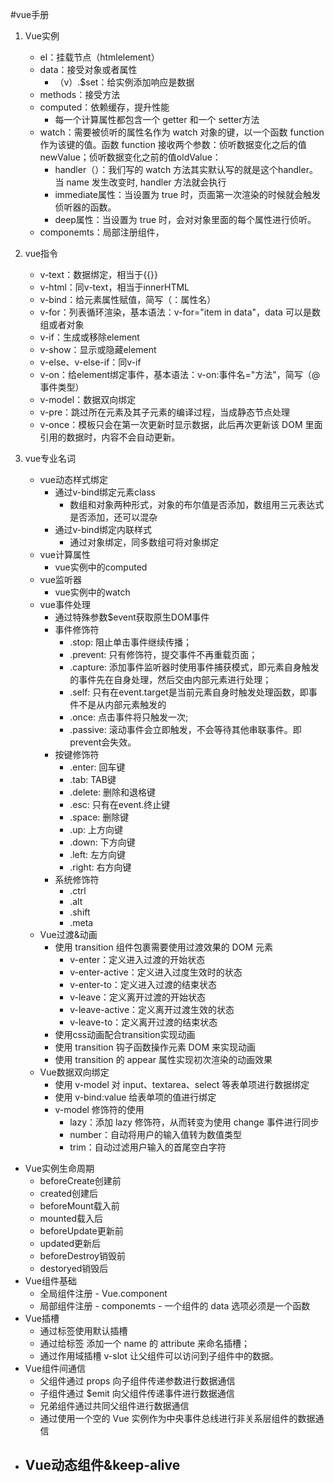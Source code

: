 #vue手册
1. Vue实例
	- el：挂载节点（htmlelement）
	- data：接受对象或者属性
		- （v）.$set：给实例添加响应是数据
	- methods：接受方法
	- computed：依赖缓存，提升性能
		- 每一个计算属性都包含一个 getter 和一个 setter方法
	- watch：需要被侦听的属性名作为 watch 对象的键，以一个函数 function 作为该键的值。函数 function 接收两个参数：侦听数据变化之后的值newValue；侦听数据变化之前的值oldValue：
		- handler（）：我们写的 watch 方法其实默认写的就是这个handler。当 name 发生改变时, handler 方法就会执行
		- immediate属性：当设置为 true 时，页面第一次渲染的时候就会触发侦听器的函数。
		- deep属性：当设置为 true 时，会对对象里面的每个属性进行侦听。
	- componemts：局部注册组件，



2. vue指令
	- v-text：数据绑定，相当于{{}}
	- v-html：同v-text，相当于innerHTML
	- v-bind：给元素属性赋值，简写（：属性名）
	- v-for：列表循环渲染，基本语法：v-for="item in data"，data 可以是数组或者对象
	- v-if：生成或移除element
	- v-show：显示或隐藏element
	- v-else、v-else-if：同v-if
	- v-on：给element绑定事件，基本语法：v-on:事件名="方法"，简写（@事件类型）
	- v-model：数据双向绑定
	- v-pre：跳过所在元素及其子元素的编译过程，当成静态节点处理
	- v-once：模板只会在第一次更新时显示数据，此后再次更新该 DOM 里面引用的数据时，内容不会自动更新。
3. vue专业名词
	- vue动态样式绑定
		- 通过v-bind绑定元素class
			- 数组和对象两种形式，对象的布尔值是否添加，数组用三元表达式是否添加，还可以混杂
		- 通过v-bind绑定内联样式
			- 通过对象绑定，同多数组可将对象绑定
	- vue计算属性
		- vue实例中的computed
	- vue监听器
		- vue实例中的watch
	- vue事件处理
		- 通过特殊参数$event获取原生DOM事件
		- 事件修饰符
			- .stop: 阻止单击事件继续传播；
			- .prevent: 只有修饰符，提交事件不再重载页面；
			- .capture: 添加事件监听器时使用事件捕获模式，即元素自身触发的事件先在自身处理，然后交由内部元素进行处理；
			- .self: 只有在event.target是当前元素自身时触发处理函数，即事件不是从内部元素触发的
			- .once: 点击事件将只触发一次;
			- .passive: 滚动事件会立即触发，不会等待其他串联事件。即prevent会失效。
		- 按键修饰符
			- .enter: 回车键
			- .tab: TAB键
			- .delete: 删除和退格键
			- .esc: 只有在event.终止键
			- .space: 删除键
			- .up: 上方向键
			- .down: 下方向键
			- .left: 左方向键
			- .right: 右方向键
		- 系统修饰符
			- .ctrl
			- .alt
			- .shift
			- .meta
	- Vue过渡&动画
		- 使用 transition 组件包裹需要使用过渡效果的 DOM 元素
			- v-enter：定义进入过渡的开始状态
			- v-enter-active：定义进入过度生效时的状态
			- v-enter-to：定义进入过渡的结束状态
			- v-leave：定义离开过渡的开始状态
			- v-leave-active：定义离开过渡生效的状态
			- v-leave-to：定义离开过渡的结束状态
		- 使用css动画配合transition实现动画
		- 使用 transition 钩子函数操作元素 DOM 来实现动画
		- 使用 transition 的 appear 属性实现初次渲染的动画效果
	- Vue数据双向绑定
		- 使用 v-model 对 input、textarea、select 等表单项进行数据绑定
		- 使用 v-bind:value 给表单项的值进行绑定
		- v-model 修饰符的使用
			- lazy：添加 lazy 修饰符，从而转变为使用 change 事件进行同步
			- number：自动将用户的输入值转为数值类型
			- trim：自动过滤用户输入的首尾空白字符
  - Vue实例生命周期
  	 - beforeCreate创建前
  	 - created创建后
  	 - beforeMount载入前
  	 - mounted载入后
  	 - beforeUpdate更新前
  	 - updated更新后
  	 - beforeDestroy销毁前
  	 - destoryed销毁后
  - Vue组件基础
  	 - 全局组件注册
  	 		- Vue.component
  	 - 局部组件注册
  	 		- componemts
  	 		- 一个组件的 data 选项必须是一个函数
  - Vue插槽
  	 - 通过标签使用默认插槽
  	 - 通过给标签 添加一个 name 的 attribute 来命名插槽；
  	 - 通过作用域插槽 v-slot 让父组件可以访问到子组件中的数据。
  - Vue组件间通信
  	 - 父组件通过 props 向子组件传递参数进行数据通信
  	 - 子组件通过 $emit 向父组件传递事件进行数据通信
	 - 兄弟组件通过共同父组件进行数据通信
   	 - 通过使用一个空的 Vue 实例作为中央事件总线进行非关系层组件的数据通信
  - Vue动态组件&keep-alive
  	- 
		
		